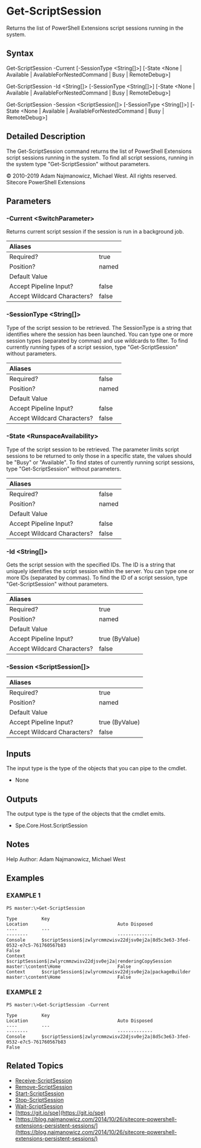 # Get-ScriptSession

Returns the list of PowerShell Extensions script sessions running in the system.

## Syntax

Get-ScriptSession -Current \[-SessionType &lt;String\[\]&gt;\] \[-State &lt;None \| Available \| AvailableForNestedCommand \| Busy \| RemoteDebug&gt;\]

Get-ScriptSession -Id &lt;String\[\]&gt; \[-SessionType &lt;String\[\]&gt;\] \[-State &lt;None \| Available \| AvailableForNestedCommand \| Busy \| RemoteDebug&gt;\]

Get-ScriptSession -Session &lt;ScriptSession\[\]&gt; \[-SessionType &lt;String\[\]&gt;\] \[-State &lt;None \| Available \| AvailableForNestedCommand \| Busy \| RemoteDebug&gt;\]

## Detailed Description

The Get-ScriptSession command returns the list of PowerShell Extensions script sessions running in the system. To find all script sessions, running in the system type "Get-ScriptSession" without parameters.

© 2010-2019 Adam Najmanowicz, Michael West. All rights reserved. Sitecore PowerShell Extensions

## Parameters

### -Current  &lt;SwitchParameter&gt;

Returns current script session if the session is run in a background job.

| Aliases |  |
| :--- | :--- |
| Required? | true |
| Position? | named |
| Default Value |  |
| Accept Pipeline Input? | false |
| Accept Wildcard Characters? | false |

### -SessionType  &lt;String\[\]&gt;

Type of the script session to be retrieved. The SessionType is a string that identifies where the session has been launched. You can type one or more session types \(separated by commas\) and use wildcards to filter. To find currently running types of a script session, type "Get-ScriptSession" without parameters.

| Aliases |  |
| :--- | :--- |
| Required? | false |
| Position? | named |
| Default Value |  |
| Accept Pipeline Input? | false |
| Accept Wildcard Characters? | false |

### -State  &lt;RunspaceAvailability&gt;

Type of the script session to be retrieved. The parameter limits script sessions to be returned to only those in a specific state, the values should be "Busy" or "Available". To find states of currently running script sessions, type "Get-ScriptSession" without parameters.

| Aliases |  |
| :--- | :--- |
| Required? | false |
| Position? | named |
| Default Value |  |
| Accept Pipeline Input? | false |
| Accept Wildcard Characters? | false |

### -Id  &lt;String\[\]&gt;

Gets the script session with the specified IDs. The ID is a string that uniquely identifies the script session within the server. You can type one or more IDs \(separated by commas\). To find the ID of a script session, type "Get-ScriptSession" without parameters.

| Aliases |  |
| :--- | :--- |
| Required? | true |
| Position? | named |
| Default Value |  |
| Accept Pipeline Input? | true \(ByValue\) |
| Accept Wildcard Characters? | false |

### -Session  &lt;ScriptSession\[\]&gt;

| Aliases |  |
| :--- | :--- |
| Required? | true |
| Position? | named |
| Default Value |  |
| Accept Pipeline Input? | true \(ByValue\) |
| Accept Wildcard Characters? | false |

## Inputs

The input type is the type of the objects that you can pipe to the cmdlet.

* None 

## Outputs

The output type is the type of the objects that the cmdlet emits.

* Spe.Core.Host.ScriptSession 

## Notes

Help Author: Adam Najmanowicz, Michael West

## Examples

### EXAMPLE 1

```text
PS master:\>Get-ScriptSession

Type         Key                                                                              Location                                 Auto Disposed
----         ---                                                                              --------                                 -------------
Console      $scriptSession$|zwlyrcmmzwisv22djsv0ej2a|8d5c3e63-3fed-0532-e7c5-761760567b83                                             False
Context      $scriptSession$|zwlyrcmmzwisv22djsv0ej2a|renderingCopySession                    master:\content\Home                     False
Context      $scriptSession$|zwlyrcmmzwisv22djsv0ej2a|packageBuilder                          master:\content\Home                     False
```

### EXAMPLE 2

```text
PS master:\>Get-ScriptSession -Current

Type         Key                                                                              Location                                 Auto Disposed
----         ---                                                                              --------                                 -------------
Console      $scriptSession$|zwlyrcmmzwisv22djsv0ej2a|8d5c3e63-3fed-0532-e7c5-761760567b83                                             False
```

## Related Topics

* [Receive-ScriptSession](receive-scriptsession.md)
* [Remove-ScriptSession](remove-scriptsession.md)
* [Start-ScriptSession](start-scriptsession.md)
* [Stop-ScriptSession](stop-scriptsession.md)
* [Wait-ScriptSession](wait-scriptsession.md)
* [https://git.io/spe](https://git.io/spe) 
* [https://blog.najmanowicz.com/2014/10/26/sitecore-powershell-extensions-persistent-sessions/](https://blog.najmanowicz.com/2014/10/26/sitecore-powershell-extensions-persistent-sessions/) 

